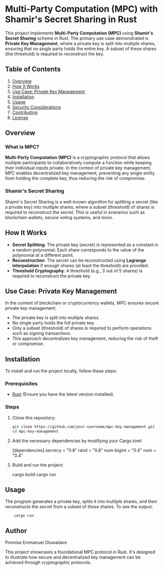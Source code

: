 # Multi-Party Computation (MPC) with Shamir's Secret Sharing in Rust

This project implements **Multi-Party Computation (MPC)** using **Shamir's Secret Sharing** scheme in Rust. The primary use case demonstrated is **Private Key Management**, where a private key is split into multiple shares, ensuring that no single party holds the entire key. A subset of these shares (the threshold) is required to reconstruct the key.

## Table of Contents

1. [Overview](#overview)
2. [How It Works](#how-it-works)
3. [Use Case: Private Key Management](#use-case-private-key-management)
4. [Installation](#installation)
5. [Usage](#usage)
6. [Security Considerations](#security-considerations)
7. [Contributing](#contributing)
8. [License](#license)

## Overview

### What is MPC?
**Multi-Party Computation (MPC)** is a cryptographic protocol that allows multiple participants to collaboratively compute a function while keeping their individual inputs private. In the context of private key management, MPC enables decentralized key management, preventing any single entity from holding the complete key, thus reducing the risk of compromise.

### Shamir's Secret Sharing
Shamir's Secret Sharing is a well-known algorithm for splitting a secret (like a private key) into multiple shares, where a subset (threshold) of shares is required to reconstruct the secret. This is useful in scenarios such as blockchain wallets, secure voting systems, and more.

## How It Works

- **Secret Splitting**: The private key (secret) is represented as a constant in a random polynomial. Each share corresponds to the value of the polynomial at a different point.
- **Reconstruction**: The secret can be reconstructed using **Lagrange interpolation** if enough shares (at least the threshold) are provided.
- **Threshold Cryptography**: A threshold (e.g., 3 out of 5 shares) is required to reconstruct the private key.

## Use Case: Private Key Management

In the context of blockchain or cryptocurrency wallets, MPC ensures secure private key management:
- The private key is split into multiple shares.
- No single party holds the full private key.
- Only a subset (threshold) of shares is required to perform operations such as signing transactions.
- This approach decentralizes key management, reducing the risk of theft or compromise.

## Installation

To install and run the project locally, follow these steps:

### Prerequisites
- [Rust](https://www.rust-lang.org/tools/install) (Ensure you have the latest version installed).

### Steps
1. Clone this repository:

   ```bash
   git clone https://github.com/your-username/mpc-key-management.git
   cd mpc-key-management

2. Add the necessary dependencies by modifying your Cargo.toml

    [dependencies]
    secrecy = "0.8"
    rand = "0.8"
    num-bigint = "0.4"
    num = "0.4"


3. Build and run the project:

    cargo build
    cargo run


## Usage
The program generates a private key, splits it into multiple shares, and then reconstructs the secret from a subset of those shares. To see the output:
        
        cargo run

## Author
Promise Emmanuel Oluwadare

This project showcases a foundational MPC protocol in Rust. It's designed to illustrate how secure and decentralized key management can be achieved through cryptographic protocols.
